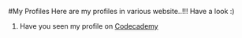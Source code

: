 #My Profiles
Here are my profiles in various website..!!!
Have a look :)

1. Have you seen my profile on [Codecademy](https://www.codecademy.com/profiles/prabhukalyan)
